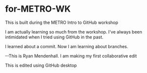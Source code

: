 # for-METRO-WK
This is built during the METRO Intro to GitHub workshop

I am actually learning so much from the workshop. I've always been intimidated when I tried using GitHub in the past.

I learned about a commit. Now I am learning about branches.

--This is Ryan Mendenhall.  I am making my first collaborative edit

This is edited using GitHub desktop